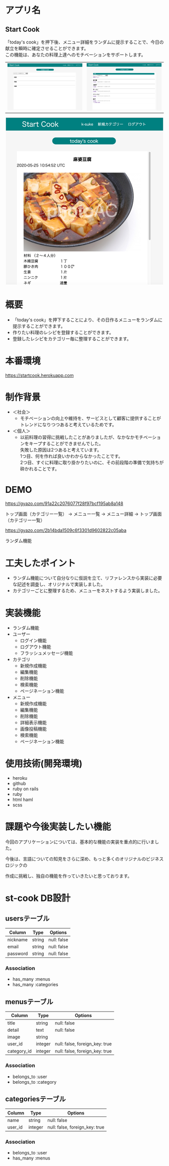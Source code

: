 # アプリ名
## Start Cook
「today's cook」を押下後、メニュー詳細をランダムに提示することで、今日の献立を瞬時に確定させることができます。<br>この機能は、あなたの料理上達へのモチベーションをサポートします。
<table>
<tr>
<td><img src="category_index.png"></td>
<td><img src="menu_index.png"></td>
</tr>
</table>
<p align="center">
   <img src="menu_show.png" width="500px;" />
</p>



# 概要
- 「today's cook」を押下することにより、その日作るメニューをランダムに提示することができます。
- 作りたい料理のレシピを登録することができます。
- 登録したレシピをカテゴリー毎に整理することができます。



# 本番環境
https://startcook.herokuapp.com



# 制作背景
- ＜社会＞
   - モチベーションの向上や維持を、サービスとして顧客に提供することがトレンドになりつつあると考えているためです。
- ＜個人＞
   - 以前料理の習得に挑戦したことがありましたが、なかなかモチベーションをキープすることができませんでした。<br>失敗した原因は2つあると考えています。<br>1つ目、何を作れば良いかわからなかったことです。<br>2つ目、すぐに料理に取り掛かりたいのに、その前段階の準備で気持ちが砕かれることです。



# DEMO
https://gyazo.com/91a22c2076077f28f97bcf195ab8a148

トップ画面（カテゴリー一覧） → メニュー一覧 → メニュー詳細 → トップ画面（カテゴリー一覧）

https://gyazo.com/2b14bda1509c6f3301d9602822c05aba

ランダム機能



# 工夫したポイント
- ランダム機能について自分なりに仮説を立て、リファレンスから実装に必要な記述を調査し、オリジナルで実装しました。
- カテゴリーごとに整理するため、メニューをネストするよう実装しました。



# 実装機能
- ランダム機能
- ユーザー
   - ログイン機能
   - ログアウト機能
   - フラッシュメッセージ機能
- カテゴリ
   - 新規作成機能
   - 編集機能
   - 削除機能
   - 検索機能
   - ページネーション機能
- メニュー
   - 新規作成機能
   - 編集機能
   - 削除機能
   - 詳細表示機能
   - 画像投稿機能
   - 検索機能
   - ページネーション機能



# 使用技術(開発環境)
- heroku
- github
- ruby on rails
- ruby
- html haml
- scss



# 課題や今後実装したい機能
今回のアプリケーションについては、基本的な機能の実装を重点的に行いました。

今後は、言語についての知見をさらに深め、もっと多くのオリジナルのビジネスロジックの

作成に挑戦し、独自の機能を作っていきたいと思っております。



# st-cook DB設計
## usersテーブル
|Column|Type|Options|
|------|----|-------|
|nickname|string|null: false|
|email|string|null: false|
|password|string|null: false|
### Association
- has_many :menus
- has_many :categories

## menusテーブル
|Column|Type|Options|
|------|----|-------|
|title|string|null: false|
|detail|text|null: false|
|image|string||
|user_id|integer|null: false, foreign_key: true|
|category_id|integer|null: false, foreign_key: true|
### Association
- belongs_to :user
- belongs_to :category

## categoriesテーブル
|Column|Type|Options|
|------|----|-------|
|name|string|null: false|
|user_id|integer|null: false, foreign_key: true|
### Association
- belongs_to :user
- has_many :menus



